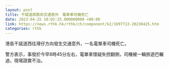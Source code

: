 ```yaml
---
layout: post
title: 干諾道西致命交通意外　電單車司機死亡
date: 2023-04-25 10:02:25.000000000 +08:00
link: https://news.rthk.hk/rthk/ch/component/k2/1697713-20230425.htm
categories: rthk
---
```


港島干諾道西往灣仔方向發生交通意外，一名電單車司機死亡。

警方表示，事發於今早8時45分左右，電單車懷疑失控翻側，司機被一輛旅遊巴輾過，現場證實不治。
